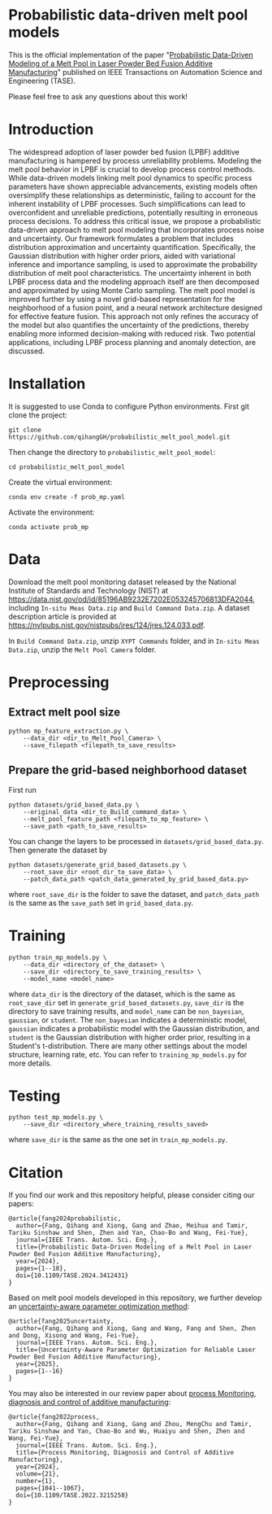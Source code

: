 # Probabilistic data-driven melt pool models
This is the official implementation of the paper "[Probabilistic Data-Driven Modeling of a Melt Pool
in Laser Powder Bed Fusion Additive Manufacturing](https://ieeexplore.ieee.org/document/10632066)" published on IEEE Transactions on Automation Science and Engineering (TASE).
 
Please feel free to ask any questions about this work! 

# Introduction
The widespread adoption of laser powder bed fusion (LPBF) additive manufacturing is hampered by process unreliability problems. Modeling the melt pool behavior in LPBF is crucial to develop process control methods. While data-driven models linking melt pool dynamics to specific process parameters have shown appreciable advancements, existing models often oversimplify these relationships as deterministic, failing to account for the inherent instability of LPBF processes. Such simplifications can lead to overconfident and unreliable predictions, potentially resulting in erroneous process decisions. To address this critical  issue, we propose a probabilistic data-driven approach to melt pool modeling that incorporates process noise and uncertainty. Our framework formulates a problem that includes distribution approximation and uncertainty quantification. Specifically, the Gaussian distribution with higher order priors, aided with variational inference and importance sampling, is used to approximate the probability distribution of melt pool characteristics. The uncertainty inherent in both LPBF process data and the modeling approach itself are then decomposed and approximated by using Monte Carlo sampling. The melt pool model is improved further by using a novel grid-based representation for the neighborhood of a fusion point, and a neural network architecture designed for effective feature fusion. This approach not only refines the accuracy of the model but also quantifies the uncertainty of the predictions, thereby enabling more informed decision-making with reduced risk. Two potential applications, including LPBF process planning and anomaly detection, are discussed.

# Installation
It is suggested to use Conda to configure Python environments.
First git clone the project:
```
git clone https://github.com/qihangGH/probabilistic_melt_pool_model.git
```
Then change the directory to `probabilistic_melt_pool_model`:
```
cd probabilistic_melt_pool_model
```
Create the virtual environment:
```
conda env create -f prob_mp.yaml
```
Activate the environment:
```
conda activate prob_mp
```

# Data
Download the melt pool monitoring dataset released by the National Institute of Standards and Technology (NIST) 
at https://data.nist.gov/od/id/85196AB9232E7202E053245706813DFA2044, including `In-situ Meas Data.zip` and `Build Command Data.zip`. 
A dataset description article is provided at https://nvlpubs.nist.gov/nistpubs/jres/124/jres.124.033.pdf.  

In `Build Command Data.zip`, unzip `XYPT Commands` folder, and 
in `In-situ Meas Data.zip`, unzip the `Melt Pool Camera` folder.

# Preprocessing
## Extract melt pool size
```
python mp_feature_extraction.py \
    --data_dir <dir_to_Melt_Pool_Camera> \
    --save_filepath <filepath_to_save_results>
```

## Prepare the grid-based neighborhood dataset
First run
```
python datasets/grid_based_data.py \
    --original_data <dir_to_Build_command_data> \
    --melt_pool_feature_path <filepath_to_mp_feature> \ 
    --save_path <path_to_save_results>
```
You can change the layers to be processed in `datasets/grid_based_data.py`.
Then generate the dataset by
```
python datasets/generate_grid_based_datasets.py \
    --root_save_dir <root_dir_to_save_data> \
    --patch_data_path <patch_data_generated_by_grid_based_data.py>
```
where `root_save_dir` is the folder to save the dataset, and `patch_data_path` is the same as the `save_path`
set in `grid_based_data.py`.

# Training
```
python train_mp_models.py \
    --data_dir <directory_of_the_dataset> \
    --save_dir <directory_to_save_training_results> \
    --model_name <model_name>
```
where `data_dir` is the directory of the dataset, which is the same as `root_save_dir`
set in `generate_grid_based_datasets.py`, `save_dir` is the directory to save training
results, and `model_name` can be `non_bayesian`, `gaussian`, or `student`. The `non_bayesian`
indicates a deterministic model, `gaussian` indicates a probabilistic model with the Gaussian distribution,
and `student` is the Gaussian distribution with higher order prior, resulting in a Student's t-distribution.
There are many other settings about the model structure, learning rate, etc. You can refer to 
`training_mp_models.py` for more details.

# Testing
```
python test_mp_models.py \
    --save_dir <directory_where_training_results_saved>
```
where `save_dir` is the same as the one set in `train_mp_models.py`.

# Citation
If you find our work and this repository helpful, please consider citing our papers:
```
@article{fang2024probabilistic,
  author={Fang, Qihang and Xiong, Gang and Zhao, Meihua and Tamir, Tariku Sinshaw and Shen, Zhen and Yan, Chao-Bo and Wang, Fei-Yue},
  journal={IEEE Trans. Autom. Sci. Eng.}, 
  title={Probabilistic Data-Driven Modeling of a Melt Pool in Laser Powder Bed Fusion Additive Manufacturing}, 
  year={2024},
  pages={1--18},
  doi={10.1109/TASE.2024.3412431}
}
```
Based on melt pool models developed in this repository, we further develop an [uncertainty-aware parameter optimization method](https://github.com/qihangGH/uncertainty_aware_param_optim_for_AM):
```
@article{fang2025uncertainty,
  author={Fang, Qihang and Xiong, Gang and Wang, Fang and Shen, Zhen and Dong, Xisong and Wang, Fei-Yue},
  journal={IEEE Trans. Autom. Sci. Eng.}, 
  title={Uncertainty-Aware Parameter Optimization for Reliable Laser Powder Bed Fusion Additive Manufacturing},
  year={2025},
  pages={1--16}
}
```
You may also be interested in our review paper about [process Monitoring, diagnosis and control of additive manufacturing](https://ieeexplore.ieee.org/document/9950053):
```
@article{fang2022process,
  author={Fang, Qihang and Xiong, Gang and Zhou, MengChu and Tamir, Tariku Sinshaw and Yan, Chao-Bo and Wu, Huaiyu and Shen, Zhen and Wang, Fei-Yue},
  journal={IEEE Trans. Autom. Sci. Eng.}, 
  title={Process Monitoring, Diagnosis and Control of Additive Manufacturing}, 
  year={2024},
  volume={21},
  number={1},
  pages={1041--1067},
  doi={10.1109/TASE.2022.3215258}
}
```
